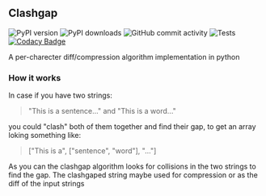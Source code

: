 ## Clashgap

![PyPI version](https://img.shields.io/pypi/v/clashgap?label=version)
![PyPI downloads](https://img.shields.io/pypi/dm/clashgap)
![GitHub commit activity](https://img.shields.io/github/commit-activity/m/NioGreek/Clashgap)
![Tests](https://github.com/NioGreek/Clashgap/actions/workflows/pytest.yml/badge.svg)
[![Codacy Badge](https://api.codacy.com/project/badge/Grade/ad33454aad9d4847ba0a8d1ca3ae2500)](https://app.codacy.com/gh/NioGreek/Clashgap?utm_source=github.com&utm_medium=referral&utm_content=NioGreek/Clashgap&utm_campaign=Badge_Grade_Settings)

A per-charecter diff/compression algorithm implementation in python

### How it works
In case if you have two strings:
> "This is a sentence..." and "This is a word..."

you could "clash" both of them together and find their gap, to get an array loking something like:
> \["This is a", \["sentence", "word"\], "..."\]

As you can the clashgap algorithm looks for collisions in the two strings to find the gap. The clashgaped string maybe used for compression or as the diff of the input strings
